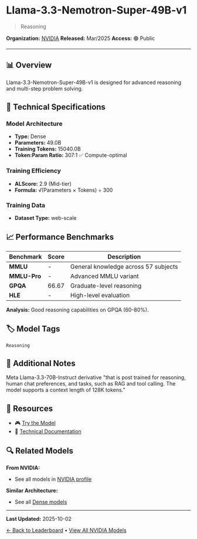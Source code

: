 # Llama-3.3-Nemotron-Super-49B-v1

> Reasoning

**Organization:** [NVIDIA](../../labs/nvidia.md)
**Released:** Mar/2025
**Access:** 🟢 Public

---

## 📊 Overview

Llama-3.3-Nemotron-Super-49B-v1 is designed for advanced reasoning and multi-step problem solving.

## 🔧 Technical Specifications

### Model Architecture
- **Type:** Dense
- **Parameters:** 49.0B
- **Training Tokens:** 15040.0B
- **Token:Param Ratio:** 307:1 ✅ Compute-optimal

### Training Efficiency
- **ALScore:** 2.9 (Mid-tier)
- **Formula:** √(Parameters × Tokens) ÷ 300

### Training Data
- **Dataset Type:** web-scale

## 📈 Performance Benchmarks

| Benchmark | Score | Description |
|-----------|-------|-------------|
| **MMLU** | - | General knowledge across 57 subjects |
| **MMLU-Pro** | - | Advanced MMLU variant |
| **GPQA** | 66.67 | Graduate-level reasoning |
| **HLE** | - | High-level evaluation |

**Analysis:** Good reasoning capabilities on GPQA (60-80%).

## 🏷️ Model Tags

`Reasoning`

## 📝 Additional Notes

Meta Llama-3.3-70B-Instruct derivative "that is post trained for reasoning, human chat preferences, and tasks, such as RAG and tool calling. The model supports a context length of 128K tokens."

## 🔗 Resources

- 🎮 [Try the Model](https://huggingface.co/nvidia/Llama-3_3-Nemotron-Super-49B-v1)
- 📄 [Technical Documentation](https://build.nvidia.com/nvidia/llama-3_3-nemotron-super-49b-v1/modelcard)

## 🔍 Related Models

**From NVIDIA:**
- See all models in [NVIDIA profile](../../labs/nvidia.md)

**Similar Architecture:**
- See all [Dense models](../../architectures/dense.md)

---

**Last Updated:** 2025-10-02

[← Back to Leaderboard](../../README.md) • [View All NVIDIA Models](../../labs/nvidia.md)
